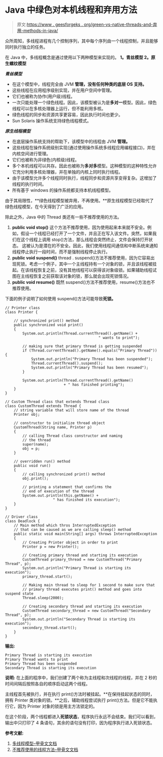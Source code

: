 # Java 中绿色对本机线程和弃用方法

> 原文:[https://www . geesforgeks . org/green-vs-native-threads-and-弃用-methods-in-java/](https://www.geeksforgeeks.org/green-vs-native-threads-and-deprecated-methods-in-java/)

众所周知，多线程进程有几个控制序列，其中每个序列由一个线程控制，并且能够同时执行独立的任务。

在 Java 中，多线程概念是通过使用以下两种模型来实现的。
**1。青丝模型
2。原生螺纹模型**

***青丝模型***

*   在这个模型中，线程完全由 JVM **管理，没有任何种类的底层 OS 支持。**
*   这些线程在应用程序级别实现，并在用户空间中管理。
*   它们也被称为协作(用户级)线程。
*   一次只能处理一个绿色线程。因此，该模型被认为是**多对一**模型。因此，绿色线程可以在多核处理器上运行，但不能利用多核。
*   绿色线程的同步和资源共享更容易，因此执行时间也更少。
*   Sun Solaris 操作系统支持绿色线程模式。

***原生线程模型***

*   在底层操作系统支持的帮助下，该模型中的线程由 JVM **管理。**
*   这些线程在操作系统级别实现(通过使用操作系统多线程应用编程接口)，并在内核空间进行管理。
*   它们也被称为非绿色(内核级)线程。
*   多个本机线程可以共存。因此也被称为**多对多**模型。这种模型的这种特性允许它充分利用多核处理器，并在单独的内核上同时执行线程。
*   由于该模型允许多个线程同时执行，线程同步和资源共享变得复杂。这增加了线程的执行时间。
*   所有基于 windows 的操作系统都支持本机线程模型。

由于其局限性，**绿色线程模型被弃用，不再使用。**原生线程模型已经取代了绿色线程模型，在今天得到了广泛的应用。

除此之外，Java 中的 Thread 类还有一些不推荐使用的方法。

1.  **public void stop()**
    这个方法不推荐使用，因为使用起来本来就不安全。例如，假设一个线程已经打开了一个文件，并且正在写入该文件。突然，如果我们在这个线程上调用 stop()方法，那么线程会突然终止，文件会保持打开状态。
    这被认为是潜在的不安全。因此，我们使用线程间通信和中断系统来通知线程停止执行一段时间，而不是强制线程停止执行。
2.  **public void suspend()**
    thread . suspend()方法不推荐使用，因为它容易出现死锁。考虑一个例子，其中一个主线程持有一个对象的锁，并且该线程被挂起。在该线程恢复之前，没有其他线程可以获得该对象级锁。如果辅助线程试图在主线程恢复之前获取该对象的锁，那么就会出现死锁情况。
3.  **public void resume()**
    既然 suspend()方法不推荐使用，resume()方法也不推荐使用。

下面的例子说明了如何使用 suspend()方法可能导致**死锁。**

```
// Printer class
class Printer {

    // synchronized print() method
    public synchronized void print()
    {
        System.out.println(Thread.currentThread().getName() + 
                                           " wants to print");

        // making sure that primary thread is getting suspended
        if (Thread.currentThread().getName().equals("Primary Thread")) {
            System.out.println("Primary Thread has been suspended");
            Thread.currentThread().suspend();
            System.out.println("Primary Thread has been resumed");
        }

        System.out.println(Thread.currentThread().getName()
                           + " has finished printing");
    }
}

// Custom Thread class that extends Thread class
class CustomThread extends Thread {
    // string variable that will store name of the thread
    Printer obj;

    // constructor to initialize thread object
    CustomThread(String name, Printer p)
    {
        // calling Thread class constructor and naming
        // the thread
        super(name);
        obj = p;
    }

    // overridden run() method
    public void run()
    {
        // calling synchronized print() method
        obj.print();

        // printing a statement that confirms the 
        // end of execution of the thread
        System.out.println(this.getName() + 
                      " has finished its execution");
    }
}

// Driver class
class Deadlock {
    // Main method which thros InterruptedException 
    // that can be caused as we are calling sleep() method
    public static void main(String[] args) throws InterruptedException
    {
        // Creating Printer object in order to print
        Printer p = new Printer();

        // Creating primary thread and starting its execution
        CustomThread primary_thread = new CustomThread("Primary Thread", p);
        System.out.println("Primary Thread is starting its execution");
        primary_thread.start();

        // Making main thread to sleep for 1 second to make sure that
        // primary thread executes print() method and goes into suspend state
        Thread.sleep(2000);

        // Creating secondary thread and starting its execution
        CustomThread secondary_thread = new CustomThread("Secondary Thread", p);
        System.out.println("Secondary Thread is starting its execution");
        secondary_thread.start();
    }
}
```

**输出:**

```
Primary Thread is starting its execution
Primary Thread wants to print
Primary Thread has been suspended
Secondary Thread is starting its execution

```

**说明:**
在上面的程序中，我们创建了两个称为主线程和次线程的线程，并在 2 秒的时间间隔后按照各自的顺序启动这两个线程。

主线程首先被执行，并在执行 print()方法时被挂起。**在保持挂起状态的同时，拥有 Printer 类对象的锁。**之后，辅助线程尝试执行 print()方法。但是它不能执行它，因为 Printer 对象的锁是用主方法锁定的。

在这个阶段，两个线程都进入**死锁状态**，程序执行永远不会结束。我们可以看到，输出中只打印了 4 条语句，其余的语句没有打印，因为程序执行进入死锁状态。

**参考文献:**

1.  [多线程模型–甲骨文文档](https://docs.oracle.com/cd/E19455-01/806-3461/6jck06gqk/index.html)
2.  [不推荐使用的线程方法–甲骨文文档](https://docs.oracle.com/cd/E19455-01/806-3461/6jck06gr5/index.html)